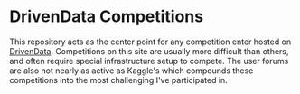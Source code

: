 # DrivenData Competitions

This repository acts as the center point for any competition enter hosted on [DrivenData](https://www.drivendata.org/). Competitions on this site are usually more difficult than others, and often require special infrastructure setup to compete. The user forums are also not nearly as active as Kaggle's which compounds these competitions into the most challenging I've participated in.
